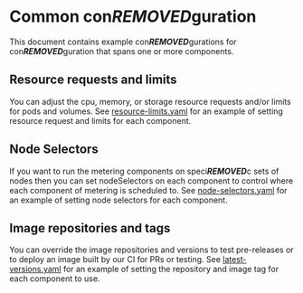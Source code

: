 # Common con***REMOVED***guration

This document contains example con***REMOVED***gurations for con***REMOVED***guration that spans one or more components.

## Resource requests and limits

You can adjust the cpu, memory, or storage resource requests and/or limits for pods and volumes.
See [resource-limits.yaml][resource-limits] for an example of setting resource request and limits for each component.

## Node Selectors

If you want to run the metering components on speci***REMOVED***c sets of nodes then you can set nodeSelectors on each component to control where each component of metering is scheduled to.
See [node-selectors.yaml][node-selectors-con***REMOVED***g] for an example of setting node selectors for each component.

## Image repositories and tags

You can override the image repositories and versions to test pre-releases or to deploy an image built by our CI for PRs or testing.
See [latest-versions.yaml][latest-versions] for an example of setting the repository and image tag for each component to use.

[latest-versions]: ../manifests/metering-con***REMOVED***g/latest-versions.yaml
[kube-prometheus]: https://github.com/coreos/prometheus-operator/tree/master/contrib/kube-prometheus
[node-selectors-con***REMOVED***g]: ../manifests/metering-con***REMOVED***g/custom-node-selectors.yaml
[resource-limits]: ../manifests/metering-con***REMOVED***g/resource-limits.yaml
